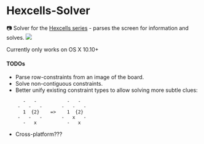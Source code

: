# Hexcells-Solver
:camera: Solver for the [Hexcells series](http://store.steampowered.com/app/265890/) - parses the screen for information and solves.
![](https://cloud.githubusercontent.com/assets/1037028/17841739/b69ccbac-67e9-11e6-8aa5-2e6449a44909.gif)

Currently only works on OS X 10.10+

#### TODOs
- Parse row-constraints from an image of the board.
- Solve non-contiguous constraints.
- Better unify existing constraint types to allow solving more subtle clues:
```
      -   -           -   -
    -   -   -       -   -   -
      1  {2}    =>    1  {2}
    -   -   -       -   x   -
      -   x           -   x
```
- Cross-platform???
